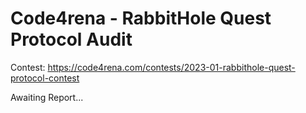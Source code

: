 # Code4rena - RabbitHole Quest Protocol Audit 

Contest: https://code4rena.com/contests/2023-01-rabbithole-quest-protocol-contest

Awaiting Report... 